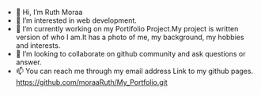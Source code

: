 - 👋 Hi, I’m Ruth Moraa
- 👀 I’m interested in web development.
- 🌱 I’m currently working on my Portifolio Project.My project is written version of who  I am.It has a photo of me, my background, my hobbies and interests.
- 💞️ I’m looking to collaborate on github community and ask questions or answer.
- 📫 You can reach me through my email address
Link to my github pages. https://github.com/moraaRuth/My_Portfolio.git
